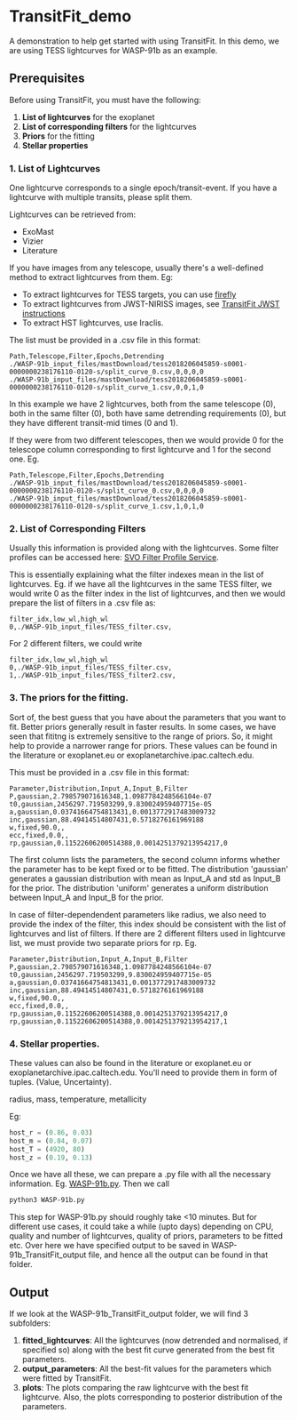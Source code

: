 # TransitFit_demo

A demonstration to help get started with using TransitFit. In this demo, we are using TESS lightcurves for WASP-91b as an example.

## Prerequisites

Before using TransitFit, you must have the following:

1. **List of lightcurves** for the exoplanet
2. **List of corresponding filters** for the lightcurves
3. **Priors** for the fitting
4. **Stellar properties**

### 1. List of Lightcurves

One lightcurve corresponds to a single epoch/transit-event. If you have a lightcurve with multiple transits, please split them.

Lightcurves can be retrieved from:
- ExoMast
- Vizier
- Literature

If you have images from any telescope, usually there's a well-defined method to extract lightcurves from them. Eg:
- To extract lightcurves for TESS targets, you can use [firefly](https://github.com/sourestdeeds/firefly)
- To extract lightcurves from JWST-NIRISS images, see [TransitFit JWST instructions](https://github.com/SPEARNET/TransitFit/tree/master/jwst)
- To extract HST lightcurves, use Iraclis.


The list must be provided in a .csv file in this format:

```csv
Path,Telescope,Filter,Epochs,Detrending  
./WASP-91b_input_files/mastDownload/tess2018206045859-s0001-0000000238176110-0120-s/split_curve_0.csv,0,0,0,0  
./WASP-91b_input_files/mastDownload/tess2018206045859-s0001-0000000238176110-0120-s/split_curve_1.csv,0,0,1,0  
```

In this example we have 2 lightcurves, both from the same telescope (0), both in the same filter (0), both have same detrending requirements (0), but they have different transit-mid times (0 and 1).

If they were from two different telescopes, then we would provide 0 for the telescope column corresponding to first lightcurve and 1 for the second one. Eg.  
```csv
Path,Telescope,Filter,Epochs,Detrending  
./WASP-91b_input_files/mastDownload/tess2018206045859-s0001-0000000238176110-0120-s/split_curve_0.csv,0,0,0,0  
./WASP-91b_input_files/mastDownload/tess2018206045859-s0001-0000000238176110-0120-s/split_curve_1.csv,1,0,1,0  
```

### 2. List of Corresponding Filters

Usually this information is provided along with the lightcurves. Some filter profiles can be accessed here: [SVO Filter Profile Service](http://svo2.cab.inta-csic.es/theory/fps/).

This is essentially explaining what the filter indexes mean in the list of lightcurves. Eg. if we have all the lightcurves in the same TESS filter, we would write 0 as the filter index in the list of lightcurves, and then we would prepare the list of filters in a .csv file as:

```csv
filter_idx,low_wl,high_wl  
0,./WASP-91b_input_files/TESS_filter.csv,
```
For 2 different filters, we could write

```csv
filter_idx,low_wl,high_wl  
0,./WASP-91b_input_files/TESS_filter.csv,  
1,./WASP-91b_input_files/TESS_filter2.csv,  
```

### 3. The priors for the fitting. 
Sort of, the best guess that you have about the parameters that you want to fit. Better priors generally result in faster results. In some cases, we have seen that fititng is extremely sensitive to the range of priors. So, it might help to provide a narrower range for priors. These values can be found in the literature or exoplanet.eu or exoplanetarchive.ipac.caltech.edu.

This must be provided in a .csv file in this format:

```csv
Parameter,Distribution,Input_A,Input_B,Filter
P,gaussian,2.798579071616348,1.0987784248566104e-07
t0,gaussian,2456297.719503299,9.830024959407715e-05
a,gaussian,0.03741664754813431,0.0013772917483009732
inc,gaussian,88.49414514807431,0.5718276161969188  
w,fixed,90.0,,  
ecc,fixed,0.0,,  
rp,gaussian,0.11522606200514388,0.0014251379213954217,0
```

The first column lists the parameters, the second column informs whether the parameter has to be kept fixed or to be fitted. The distribution 'gaussian' generates a gaussian distribution with mean as Input_A and std as Input_B for the prior. The distribution 'uniform' generates a uniform distribution between Input_A and Input_B for the prior. 

In case of filter-dependendent parameters like radius, we also need to provide the index of the filter, this index should be consistent with the list of lightcurves and list of filters. If there are 2 different filters used in lightcurve list, we must provide two separate priors for rp. Eg.

```csv
Parameter,Distribution,Input_A,Input_B,Filter
P,gaussian,2.798579071616348,1.0987784248566104e-07
t0,gaussian,2456297.719503299,9.830024959407715e-05
a,gaussian,0.03741664754813431,0.0013772917483009732
inc,gaussian,88.49414514807431,0.5718276161969188  
w,fixed,90.0,,  
ecc,fixed,0.0,,  
rp,gaussian,0.11522606200514388,0.0014251379213954217,0
rp,gaussian,0.11522606200514388,0.0014251379213954217,1
```

### 4. Stellar properties. 
These values can also be found in the literature or exoplanet.eu or exoplanetarchive.ipac.caltech.edu. You'll need to provide them in form of tuples. (Value, Uncertainty).

radius, mass, temperature, metallicity

Eg: 
```python
host_r = (0.86, 0.03)  
host_m = (0.84, 0.07)  
host_T = (4920, 80)  
host_z = (0.19, 0.13)
```

Once we have all these, we can prepare a .py file with all the necessary information. Eg. [WASP-91b.py](https://github.com/PriyadarshiAkshay/TransitFit_demo/blob/main/WASP-91b.py). Then we call 

```bash
python3 WASP-91b.py
```

This step for WASP-91b.py should roughly take <10 minutes. But for different use cases, it could take a while (upto days) depending on CPU, quality and number of lightcurves, quality of priors, parameters to be fitted etc. Over here we have specified output to be saved in WASP-91b_TransitFit_output file, and hence all the output can be found in that folder. 

## Output

If we look at the WASP-91b_TransitFit_output folder, we will find 3 subfolders:

1. **fitted_lightcurves**: All the lightcurves (now detrended and normalised, if specified so) along with the best fit curve generated from the best fit parameters.
2. **output_parameters**: All the best-fit values for the parameters which were fitted by TransitFit.
3. **plots**: The plots comparing the raw lightcurve with the best fit lightcurve. Also, the plots corresponding to posterior distribution of the parameters.